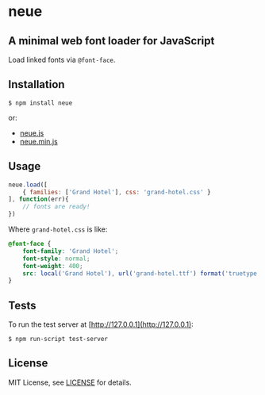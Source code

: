 # neue

## A minimal web font loader for JavaScript

Load linked fonts via `@font-face`.

## Installation

```
$ npm install neue
```

or:

- [neue.js]()
- [neue.min.js]()

## Usage

```js
neue.load([
    { families: ['Grand Hotel'], css: 'grand-hotel.css' }
], function(err){
    // fonts are ready!
})
```

Where `grand-hotel.css` is like:

```css
@font-face {
    font-family: 'Grand Hotel';
    font-style: normal;
    font-weight: 400;
    src: local('Grand Hotel'), url('grand-hotel.ttf') format('truetype');
}
```

## Tests

To run the test server at [http://127.0.0.1](http://127.0.0.1):

```
$ npm run-script test-server
```

## License

MIT License, see [LICENSE]() for details.
